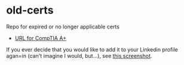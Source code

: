 # old-certs
Repo for expired or no longer applicable certs


- [URL for CompTIA A+](https://www.certmetrics.com/comptia/public/verification.aspx?code=LMQ641DDKLBECVH1)

If you ever decide that you would like to add it to your Linkedin profile agan=in (can't imagine I would, but...), see [this screenshot](https://github.com/jlollis/old-certs/blob/master/how-to-add-comptia-aplus-to-linkedin.png).
